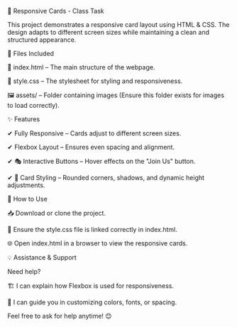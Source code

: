 🎴 Responsive Cards - Class Task

This project demonstrates a responsive card layout using HTML & CSS. 
The design adapts to different screen sizes while maintaining a clean and structured appearance.

📂 Files Included

📄 index.html – The main structure of the webpage.

🎨 style.css – The stylesheet for styling and responsiveness.

🖼 assets/ – Folder containing images (Ensure this folder exists for images to load correctly).

✨ Features

✔ Fully Responsive – Cards adjust to different screen sizes.

✔ Flexbox Layout – Ensures even spacing and alignment.

✔ 🎭 Interactive Buttons – Hover effects on the "Join Us" button.

✔ 📌 Card Styling – Rounded corners, shadows, and dynamic height adjustments.

🚀 How to Use

📥 Download or clone the project.

🔗 Ensure the style.css file is linked correctly in index.html.

🌐 Open index.html in a browser to view the responsive cards.

💡 Assistance & Support

Need help?

🏗 I can explain how Flexbox is used for responsiveness.

🎨 I can guide you in customizing colors, fonts, or spacing.

Feel free to ask for help anytime! 😊


